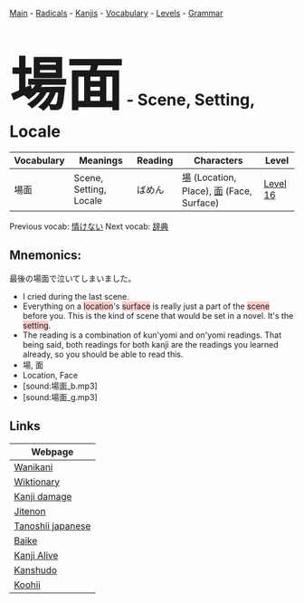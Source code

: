 <style> bigfont {font-size: 100px}</style>
[Main](../README.md) -
[Radicals](../radicals.md) -
[Kanjis](../kanjis.md) -
[Vocabulary](../vocabulary.md) -
[Levels](../levels.md) -
[Grammar](../grammar.md)
# <bigfont> 場面</bigfont> - Scene, Setting, Locale 

| Vocabulary | Meanings | Reading | Characters | Level |
| --- | --- | --- | --- | --- |
| 場面 | Scene, Setting, Locale | ばめん |  [場](../kanjis/場.md) (Location, Place), [面](../kanjis/面.md) (Face, Surface) | [Level 16](../levels/wk_level16.md) |

Previous vocab: [情けない](情けない.md) Next vocab: [辞典](辞典.md) 

## Mnemonics:
最後の場面で泣いてしまいました。
* I cried during the last scene.
* Everything on a <span style="background-color:#ffcccb"> location</span>'s <span style="background-color:#ffcccb"> surface</span> is really just a part of the <span style="background-color:#ffcccb"> scene</span> before you. This is the kind of scene that would be set in a novel. It's the <span style="background-color:#ffcccb"> setting</span>.
* The reading is a combination of kun'yomi and on'yomi readings. That being said, both readings for both kanji are the readings you learned already, so you should be able to read this.
* 場, 面
* Location, Face
* [sound:場面_b.mp3]
* [sound:場面_g.mp3]


## Links 

| Webpage |
| --- |
| [Wanikani          ](https://www.wanikani.com/kanji/場面) |
| [Wiktionary        ](https://en.wiktionary.org/wiki/場面) |
| [Kanji damage      ](http://www.kanjidamage.com/kanji/search?utf8=✓&q=場面) |
| [Jitenon           ](https://jitenon.com/kanji/場面) |
| [Tanoshii japanese ](https://www.tanoshiijapanese.com/dictionary/kanji.cfm?k=場面) |
| [Baike             ](https://baike.baidu.com/item/場面) |
| [Kanji Alive       ](https://app.kanjialive.com/場面) |
| [Kanshudo          ](https://www.kanshudo.com/searchmn?q=場面) |
| [Koohii            ](https://kanji.koohii.com/study/kanji/場面) |
